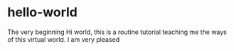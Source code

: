 # hello-world
The very beginning
Hi world, this is a routine tutorial teaching me the ways of this virtual world. I am very pleased 
